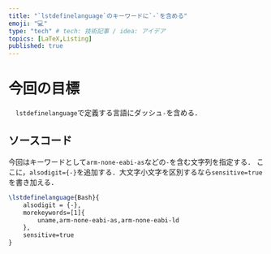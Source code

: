 ```yaml
---
title: "`lstdefinelanguage`のキーワードに`-`を含める"
emoji: "💻"
type: "tech" # tech: 技術記事 / idea: アイデア
topics: [LaTeX,Listing]
published: true
---
```

# 今回の目標
　`lstdefinelanguage`で定義する言語にダッシュ`-`を含める．
## ソースコード
今回はキーワードとして`arm-none-eabi-as`などの`-`を含む文字列を指定する．
ここに，`alsodigit={-}`を追加する．大文字小文字を区別するなら`sensitive=true`を書き加える．
```tex
\lstdefinelanguage{Bash}{
    alsodigit = {-},
    morekeywords=[1]{
        uname,arm-none-eabi-as,arm-none-eabi-ld
    },
    sensitive=true
}
```
